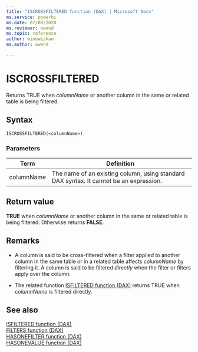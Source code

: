 ```yaml
---
title: "ISCROSSFILTERED function (DAX) | Microsoft Docs"
ms.service: powerbi 
ms.date: 07/08/2020
ms.reviewer: owend
ms.topic: reference
author: minewiskan
ms.author: owend

---
```

# ISCROSSFILTERED

Returns TRUE when *columnName* or another column in the same or related table is being filtered.  
  
## Syntax  
  
```dax
ISCROSSFILTERED(<columnName>)  
```
  
### Parameters  

|Term|Definition|  
|--------|--------------|  
|columnName|The name of an existing column, using standard DAX syntax. It cannot be an expression.| 
  
## Return value

**TRUE** when *columnName* or another column in the same or related table is being filtered. Otherwise returns **FALSE**.  
  
## Remarks  
  
- A column is said to be cross-filtered when a filter applied to another column in the same table or in a related table affects *columnName* by filtering it.  A column is said to be filtered *directly* when the filter or filters apply over the column.  
  
- The related function [ISFILTERED function &#40;DAX&#41;](isfiltered-function-dax.md) returns TRUE when *columnName* is filtered directly.  
  
## See also

[ISFILTERED function &#40;DAX&#41;](isfiltered-function-dax.md)  
[FILTERS function &#40;DAX&#41;](filters-function-dax.md)  
[HASONEFILTER function &#40;DAX&#41;](hasonefilter-function-dax.md)  
[HASONEVALUE function &#40;DAX&#41;](hasonevalue-function-dax.md)  
